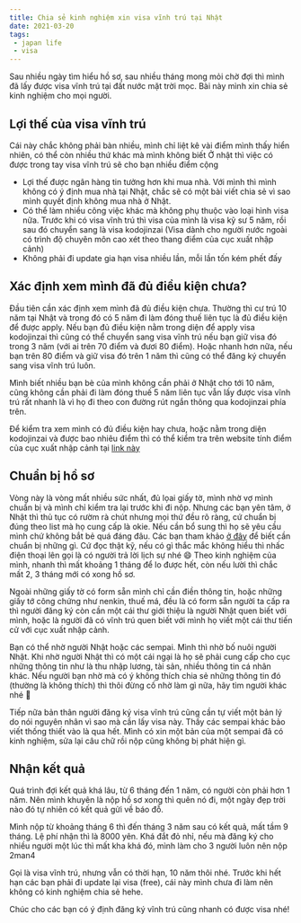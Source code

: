 ```yaml
---
title: Chia sẻ kinh nghiệm xin visa vĩnh trú tại Nhật
date: 2021-03-20
tags: 
 - japan life
 - visa
---
```


Sau nhiều ngày tìm hiểu hồ sơ, sau nhiều tháng mong mỏi chờ đợi thì mình đã lấy được visa vĩnh trú tại đất nước mặt trời mọc.
Bài này mình xin chia sẻ kinh nghiệm cho mọi người.

## Lợi thế của visa vĩnh trú
Cái này chắc không phải bàn nhiều, mình chỉ liệt kê vài điểm mình thấy hiển nhiên, có thể còn nhiều thứ khác mà mình không biết
Ở nhật thì việc có được trong tay visa vĩnh trú sẽ cho bạn nhiều điểm cộng
- Lợi thế được ngân hàng tin tưởng hơn khi mua nhà. Với mình thì mình không có ý định mua nhà tại Nhật, chắc sẽ có một bài viết chia sẻ vì sao mình quyết định không mua nhà ở Nhật.
- Có thể làm nhiều công việc khác mà không phụ thuộc vào loại hình visa nữa. 
  Trước khi có visa vĩnh trú thì visa của mình là visa kỹ sư 5 năm, rồi sau đó chuyển sang là visa kodojinzai (Visa dành cho người nước ngoài có trình độ chuyên môn cao xét theo thang điểm của cục xuất nhập cảnh)
- Không phải đi update gia hạn visa nhiều lần, mỗi lần tốn kém phết đấy

## Xác định xem mình đã đủ điều kiện chưa?
Đầu tiên cần xác định xem mình đã đủ điều kiện chưa. Thường thì cư trú 10 năm tại Nhật và trong đó có 5 năm đi làm đóng thuế liên tục là đủ điều kiện để được apply.
Nếu bạn đủ điều kiện nằm trong diện để apply visa kodojinzai thì cũng có thể chuyển sang visa vĩnh trú nếu bạn giữ visa đó trong 3 năm (với ai trên 70 điểm và đươi 80 điểm). 
Hoặc nhanh hơn nữa, nếu bạn trên 80 điểm và giữ visa đó trên 1 năm thì cũng có thể đăng ký chuyển sang visa vĩnh trú luôn.

Mình biết nhiều bạn bè của mình không cần phải ở Nhật cho tới 10 năm, cũng không cần phải đi làm đóng thuế 5 năm liên tục vẫn lấy được visa vĩnh trú rất nhanh 
là vì họ đi theo con đường rút ngắn thông qua kodojinzai phía trên.

Để kiểm tra xem mình có đủ điều kiện hay chưa, hoặc nằm trong diện kodojinzai và được bao nhiêu điểm thì
có thể kiểm tra trên website tính điểm của cục xuất nhập cảnh tại [link này](https://www.moj.go.jp/isa/content/930001657.pdf)

## Chuẩn bị hồ sơ
Vòng này là vòng mất nhiều sức nhất, đủ lọai giấy tờ, mình nhờ vợ mình chuẩn bị và mình chỉ kiểm tra lại trước khi đi nộp. 
Nhưng các bạn yên tâm, ở Nhật thì thủ tục có rườm rà chút nhưng mọi thứ đều rõ ràng, cứ chuẩn bị đúng theo list mà họ cung cấp là okie. 
Nếu cần bổ sung thì họ sẽ yêu cầu mình chứ không bắt bẻ quá đáng đâu.
Các bạn tham khảo [ở đây](https://www.moj.go.jp/isa/applications/procedures/16-4.html) để biết cần chuẩn bị những gì. 
Cứ đọc thật kỹ, nếu có gì thắc mắc không hiểu thì nhấc điện thoại lên gọi là có người trả lời lịch sự nhé 😄
Theo kinh nghiệm của mình, nhanh thì mất khoảng 1 tháng để lo được hết, còn nếu lười thì chắc mất 2, 3 tháng mới có xong hồ sơ.

Ngoài những giấy tờ có form sẵn mình chỉ cần điền thông tin, hoặc những giấy tớ công chứng như nenkin, thuế má, đều là có form sẵn người ta cấp ra thì
người đăng ký còn cần một cái thư giới thiệu là người Nhật quen biết với mình, 
hoặc là người đã có vĩnh trú quen biết với mình họ viết một cái thư tiến cử với cục xuất nhập cảnh.

Bạn có thể nhờ người Nhật hoặc các sempai. Mình thì nhờ bố nuôi người Nhật. 
Khi nhờ người Nhật thì có một cái ngại là họ sẽ phải cung cấp cho cục những thông tin như là thu nhập lương, tài sản, nhiều thông tin cá nhân khác.
Nếu người bạn nhờ mà có ý không thích chia sẻ những thông tin đó (thường là không thích) thì thôi đừng cố nhờ làm gì nữa, hãy tìm người khác nhé 🙂

Tiếp nữa bản thân người đăng ký visa vĩnh trú cũng cần tự viết một bản lý do nói nguyên nhân vì sao mà cần lấy visa này. Thấy các sempai khác bảo viết thống thiết vào là qua hết.
Mình có xin một bản của một sempai đã có kinh nghiệm, sửa lại câu chữ rồi nộp cũng không bị phát hiện gì.

## Nhận kết quả
Quá trình đợi kết quả khá lâu, từ 6 tháng đến 1 năm, có người còn phải hơn 1 năm. Nên mình khuyên là nộp hồ sơ xong thì quên nó đi, một ngày đẹp trời nào đó
tự nhiên có kết quả gửi về báo đỗ.

Mình nộp từ khoảng tháng 6 thì đến tháng 3 năm sau có kết quả, mất tầm 9 tháng. 
Lệ phí nhận thì là 8000 yên. Khá đắt đỏ nhỉ, nếu mà đăng ký cho nhiều người một lúc thì mất kha khá đó, mình làm cho 3 người luôn nên nộp 2man4

Gọi là visa vĩnh trú, nhưng vẫn có thời hạn, 10 năm thôi nhé. 
Trước khi hết hạn các bạn phải đi update lại visa (free), cái này mình chưa đi làm nên không có kinh nghiệm chia sẻ hehe.

Chúc cho các bạn có ý định đăng ký vĩnh trú cũng nhanh có được visa nhé!
